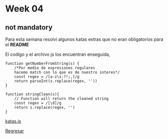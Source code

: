 # Week 04

## not mandatory

Para esta semana resolvi algunos katas extras que no eran obligatorios para el __README__

El codigo y el archivo js los encuentran enseguida,

``` JS
function getNumberFromString(s) {
    /*Por medio de expresiones regulares 
    hacemo match con lo que es de nuestro interes*/
    const regex = /[a-z\s:?!;,]/g
    return parseInt(s.replace(regex, ''))
}

function stringClean(s){
    // Function will return the cleaned string
    const regex = /[\d]/g
    return s.replace(regex, '')
}
```

[katas.js](/src/week_04/katas.js)

[Regresar](/README.md)
